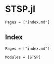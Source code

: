 # STSP.jl

```@contents
Pages = ["index.md"]
```

## Index

```@index
Pages = ["index.md"]
```

```@autodocs
Modules = [STSP]

